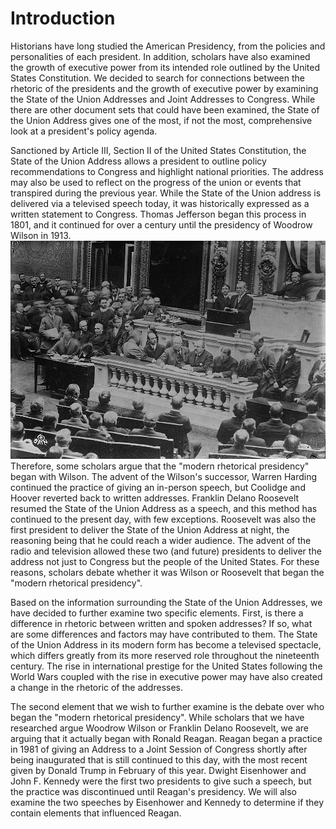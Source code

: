 # Introduction

Historians have long studied the American Presidency, from the policies and personalities of each president. In addition, scholars have also examined the growth of executive power from its intended role outlined by the United States Constitution. We decided to search for connections between the rhetoric of the presidents and the growth of executive power by examining the State of the Union Addresses and Joint Addresses to Congress. While there are other document sets that could have been examined, the State of the Union Address gives one of the most, if not the most, comprehensive look at a president's policy agenda.

Sanctioned by Article III, Section II of the United States Constitution, the State of the Union Address allows a president to outline policy recommendations to Congress and highlight national priorities. The address may also be used to reflect on the progress of the union or events that transpired during the previous year. While the State of the Union address is delivered via a televised speech today, it was historically expressed as a written statement to Congress. Thomas Jefferson began this process in 1801, and it continued for over a century until the presidency of Woodrow Wilson in 1913.
![Wilson Addressing Congress, 1913](docs\imgs\Woodrow_Wilson_addressing_Congress.jpg)
Therefore, some scholars argue that the "modern rhetorical presidency" began with Wilson. The advent of the Wilson's successor, Warren Harding continued the practice of giving an in-person speech, but Coolidge and Hoover reverted back to written addresses. Franklin Delano Roosevelt resumed the State of the Union Address as a speech, and this method has continued to the present day, with few exceptions. Roosevelt was also the first president to deliver the State of the Union Address at night, the reasoning being that he could reach a wider audience. The advent of the radio and television allowed these two (and future) presidents to deliver the address not just to Congress but the people of the United States. For these reasons, scholars debate whether it was Wilson or Roosevelt that began the "modern rhetorical presidency".

Based on the information surrounding the State of the Union Addresses, we have decided to further examine two specific elements. First, is there a difference in rhetoric between written and spoken addresses? If so, what are some differences and factors may have contributed to them. The State of the Union Address in its modern form has become a televised spectacle, which differs greatly from its more reserved role throughout the nineteenth century. The rise in international prestige for the United States following the World Wars coupled with the rise in executive power may have also created a change in the rhetoric of the addresses.

The second element that we wish to further examine is the debate over who began the "modern rhetorical presidency". While scholars that we have researched argue Woodrow Wilson or Franklin Delano Roosevelt, we are arguing that it actually began with Ronald Reagan. Reagan began a practice in 1981 of giving an Address to a Joint Session of Congress shortly after being inaugurated that is still continued to this day, with the most recent given by Donald Trump in February of this year. Dwight Eisenhower and John F. Kennedy were the first two presidents to give such a speech, but the practice was discontinued until Reagan's presidency. We will also examine the two speeches by Eisenhower and Kennedy to determine if they contain elements that influenced Reagan. 
